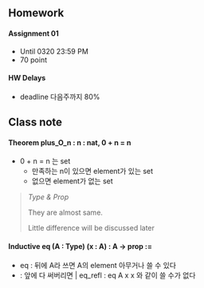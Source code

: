 ## Homework

#### Assignment 01

* Until 0320 23:59 PM
* 70 point

#### HW Delays

* deadline 다음주까지 80%


## Class note

#### Theorem plus_O_n : n : nat, 0 + n = n

* 0 + n = n 는 set
    * 만족하는 n이 있으면 element가 있는 set
    * 없으면 element가 없는 set

> *Type & Prop*
>
> They are almost same.
>
> Little difference will be discussed later

#### Inductive eq (A : Type) (x : A) : A -> prop :=

* eq : 뒤에 A라 쓰면 A의 element 아무거나 쓸 수 있다
* : 앞에 다 써버리면 | eq_refl : eq A x x 와 같이 쓸 수가 없다 
